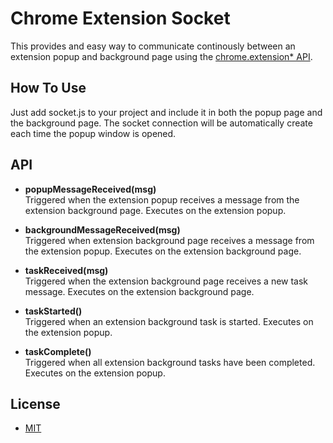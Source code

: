 Chrome Extension Socket
=======================
This provides and easy way to communicate continously between an extension popup and background page using the [chrome.extension* API](http://code.google.com/chrome/extensions/extension.html). 

How To Use
----------
Just add socket.js to your project and include it in both the popup page and the background page.  The socket connection will be automatically create each time the popup window is opened.

API
---
+ **popupMessageReceived(msg)**<br/>
Triggered when the extension popup receives a message from the extension background page.  Executes on the extension popup.
    
+ **backgroundMessageReceived(msg)**<br/>
Triggered when extension background page receives a message from the extension popup.  Executes on the extension background page.

+ **taskReceived(msg)**<br/>
Triggered when the extension background page receives a new task message.  Executes on the extension background page.

+ **taskStarted()**<br/>
Triggered when an extension background task is started.  Executes on the extension popup.

+ **taskComplete()**<br/>
Triggered when all extension background tasks have been completed.  Executes on the extension popup.
    
License
-------
- [MIT](http://www.opensource.org/licenses/mit-license.php)

    